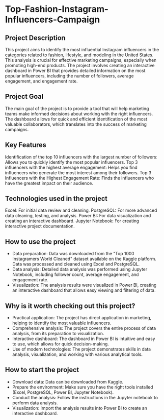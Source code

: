 # Top-Fashion-Instagram-Influencers-Campaign

## Project Description

This project aims to identify the most influential Instagram influencers in the categories related to fashion, lifestyle, and modeling in the United States. This analysis is crucial for effective marketing campaigns, especially when promoting high-end products. The project involves creating an interactive dashboard in Power BI that provides detailed information on the most popular influencers, including the number of followers, average engagement, and engagement rate.

## Project Goal

The main goal of the project is to provide a tool that will help marketing teams make informed decisions about working with the right influencers. The dashboard allows for quick and efficient identification of the most valuable collaborators, which translates into the success of marketing campaigns.

## Key Features

Identification of the top 10 influencers with the largest number of followers: Allows you to quickly identify the most popular influencers.
Top 3 influencers with the highest average engagement: Helps you find influencers who generate the most interest among their followers.
Top 3 Influencers with the Highest Engagement Rate: Finds the influencers who have the greatest impact on their audience.

## Technologies used in the project

Excel: For initial data review and cleaning.
PostgreSQL: For more advanced data cleaning, testing, and analysis.
Power BI: For data visualization and creating an interactive dashboard.
Jupyter Notebook: For creating interactive project documentation.

## How to use the project

- Data preparation: Data was downloaded from the "Top 1000 Instagramers World Cleaned" dataset available on the Kaggle platform. Data was processed and cleaned using Excel and PostgreSQL.
- Data analysis: Detailed data analysis was performed using Jupyter Notebook, including follower count, average engagement, and engagement rate.
- Visualization: The analysis results were visualized in Power BI, creating an interactive dashboard that allows easy viewing and filtering of data.

## Why is it worth checking out this project?

- Practical application: The project has direct application in marketing, helping to identify the most valuable influencers.
- Comprehensive analysis: The project covers the entire process of data analysis, from its preparation to visualization.
- Interactive dashboard: The dashboard in Power BI is intuitive and easy to use, which allows for quick decision-making.
- Use of modern technologies: The project demonstrates skills in data analysis, visualization, and working with various analytical tools.
  
## How to start the project

- Download data: Data can be downloaded from Kaggle.
- Prepare the environment: Make sure you have the right tools installed (Excel, PostgreSQL, Power BI, Jupyter Notebook).
- Conduct the analysis: Follow the instructions in the Jupyter notebook to perform data analysis.
- Visualization: Import the analysis results into Power BI to create an interactive dashboard.
